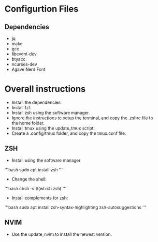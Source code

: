 # Configurtion Files

## Dependencies

- jq
- make
- gcc
- libevent-dev
- btyacc
- ncurses-dev
- Agave Nerd Font

# Overall instructions

- Install the dependencies.
- Install fzf. 
- Install zsh using the software manager.
- Ignore the instructions to setup the terminal, and copy the .zshrc file to the home folder.
- Install tmux using the update_tmux script.
- Create a .config/tmux folder, and copy the tmux.conf file.

## ZSH

- Install using the software manager

'''bash
sudo apt install zsh
'''

- Change the shell:

'''bash
chsh -s $(which zsh)
'''

- Install complements for zsh:

'''bash
sudo apt install zsh-syntax-highlighting zsh-autosuggestions
'''

## NVIM

- Use the update_nvim to install the newest version.
